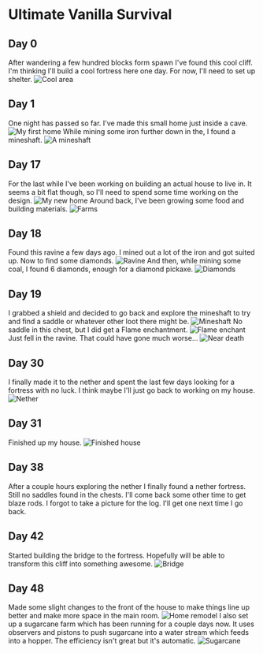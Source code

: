 # Ultimate Vanilla Survival

## Day 0
After wandering a few hundred blocks form spawn I've found this cool cliff. I'm thinking
I'll build a cool fortress here one day. For now, I'll need to set up shelter.
![Cool area](cool_area.png)

## Day 1
One night has passed so far. I've made this small home just inside a cave.
![My first home](first_home.png)
While mining some iron further down in the, I found a mineshaft.
![A mineshaft](mineshaft.png)

## Day 17
For the last while I've been working on building an actual house to live in. It seems a bit
flat though, so I'll need to spend some time working on the design.
![My new home](new_home.png)
Around back, I've been growing some food and building materials.
![Farms](farms.png)

## Day 18
Found this ravine a few days ago. I mined out a lot of the iron and got suited up.
Now to find some diamonds.
![Ravine](ravine.png)
And then, while mining some coal, I found 6 diamonds, enough for a diamond pickaxe.
![Diamonds](diamonds.png)

## Day 19
I grabbed a shield and decided to go back and explore the mineshaft to try and find
a saddle or whatever other loot there might be.
![Mineshaft](mineshaft_2.png)
No saddle in this chest, but I did get a Flame enchantment.
![Flame enchant](flame_enchant.png)
Just fell in the ravine. That could have gone much worse...
![Near death](near_death.png)

## Day 30
I finally made it to the nether and spent the last few days looking for a fortress with
no luck. I think maybe I'll just go back to working on my house.
![Nether](nether.png)

## Day 31
Finished up my house.
![Finished house](finished_house.png)

## Day 38
After a couple hours exploring the nether I finally found a nether fortress. Still no saddles
found in the chests. I'll come back some other time to get blaze rods. I forgot to take
a picture for the log. I'll get one next time I go back.

## Day 42
Started building the bridge to the fortress. Hopefully will be able to transform this
cliff into something awesome.
![Bridge](bridge.png)

## Day 48
Made some slight changes to the front of the house to make things line up better
and make more space in the main room.
![Home remodel](home_changes.png)
I also set up a sugarcane farm which has been running for a couple days now. It uses
observers and pistons to push sugarcane into a water stream which feeds into a hopper.
The efficiency isn't great but it's automatic.
![Sugarcane](sugarcane_farm.png)